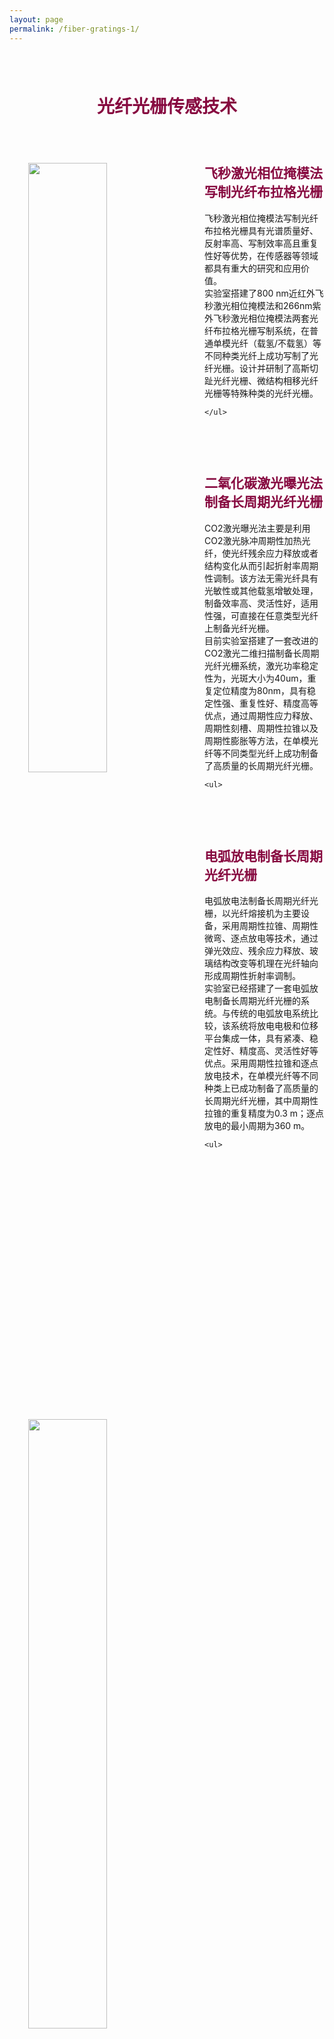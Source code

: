 ```yaml
---
layout: page
permalink: /fiber-gratings-1/
---
```


<h1 style="color: #870A40; padding-top: 2.5rem; padding-bottom: 0.8rem; text-align:center;">光纤光栅传感技术</h1>

<div class="wrap clearfix">
    <img src="{{ site.baseurl }}/images/hj.png" style="float: left; width: 50%; margin: 15px; padding: 15px;" >
    <h2 style="color: #870A40;padding-top: 1.9rem;">飞秒激光相位掩模法写制光纤布拉格光栅</h2> 
    <ul>
    飞秒激光相位掩模法写制光纤布拉格光栅具有光谱质量好、反射率高、写制效率高且重复性好等优势，在传感器等领域都具有重大的研究和应用价值。<br>
    实验室搭建了800 nm近红外飞秒激光相位掩模法和266nm紫外飞秒激光相位掩模法两套光纤布拉格光栅写制系统，在普通单模光纤（载氢/不载氢）等不同种类光纤上成功写制了光纤光栅。设计并研制了高斯切趾光纤光栅、微结构相移光纤光栅等特殊种类的光纤光栅。
       
    </ul>
</div>

<br>

<div class="wrap clearfix">
    <img src="{{ site.baseurl }}/images/CO2-research.jpg" style="float: left; width: 50%; margin: 15px; padding: 15px;" >
    <h2 style="color: #870A40;padding-top: 1.9rem;">二氧化碳激光曝光法制备长周期光纤光栅</h2> 
    <ul>    
    CO2激光曝光法主要是利用CO2激光脉冲周期性加热光纤，使光纤残余应力释放或者结构变化从而引起折射率周期性调制。该方法无需光纤具有光敏性或其他载氢增敏处理，制备效率高、灵活性好，适用性强，可直接在任意类型光纤上制备光纤光栅。<br>
    目前实验室搭建了一套改进的CO2激光二维扫描制备长周期光纤光栅系统，激光功率稳定性为，光斑大小为40um，重复定位精度为80nm，具有稳定性强、重复性好、精度高等优点，通过周期性应力释放、周期性刻槽、周期性拉锥以及周期性膨胀等方法，在单模光纤等不同类型光纤上成功制备了高质量的长周期光纤光栅。
   
    <ul>
</div>

<br>

<div class="wrap clearfix">
    <img src="{{ site.baseurl }}/images/arc-research.jpg" style="float: left; width: 50%; margin: 15px; padding: 15px;" >
    <h2 style="color: #870A40;padding-top: 1.9rem;">电弧放电制备长周期光纤光栅</h2> 
    <ul>    
    电弧放电法制备长周期光纤光栅，以光纤熔接机为主要设备，采用周期性拉锥、周期性微弯、逐点放电等技术，通过弹光效应、残余应力释放、玻璃结构改变等机理在光纤轴向形成周期性折射率调制。<br>
    实验室已经搭建了一套电弧放电制备长周期光纤光栅的系统。与传统的电弧放电系统比较，该系统将放电电极和位移平台集成一体，具有紧凑、稳定性好、精度高、灵活性好等优点。采用周期性拉锥和逐点放电技术，在单模光纤等不同种类上已成功制备了高质量的长周期光纤光栅，其中周期性拉锥的重复精度为0.3 m；逐点放电的最小周期为360 m。
   
    <ul>
</div>

<br>


